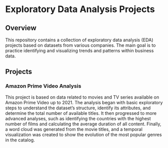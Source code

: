 # Exploratory Data Analysis Projects

## Overview

This repository contains a collection of exploratory data analysis (EDA) projects based on datasets from various companies. The main goal is to practice identifying and visualizing trends and patterns within business data.

## Projects

### Amazon Prime Video Analysis

This project is based on data related to movies and TV series available on Amazon Prime Video up to 2021. The analysis began with basic exploratory steps to understand the dataset’s structure, identify its attributes, and determine the total number of available titles. It then progressed to more advanced analyses, such as identifying the countries with the highest number of films and calculating the average duration of all content. Finally, a word cloud was generated from the movie titles, and a temporal visualization was created to show the evolution of the most popular genres in the catalog.
